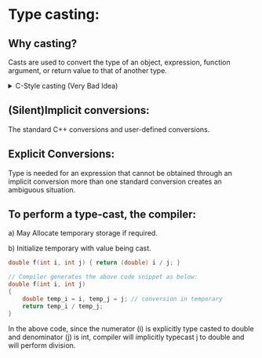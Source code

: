 # Type casting:

## Why casting? 
Casts are used to convert the type of an object, expression, function argument, or return value to that of another type.


<details>
  <summary>C-Style casting (Very Bad Idea)</summary>

1. Casting is performed when a value (variable) of one type is used in place of some other type.

   ```c++
   int i = 3;
   double d = 2.5

   double result = d / i; // i is cast to double and then used
   ```
    
</details>


## (Silent)Implicit conversions:
The standard C++ conversions and user-defined conversions.

## Explicit Conversions:
Type is needed for an expression that cannot be obtained through an implicit conversion more than one standard conversion creates an ambiguous situation.

## To perform a type-cast, the compiler:
a)	May Allocate temporary storage if required.

b)	Initialize temporary with value being cast.

```c++
double f(int i, int j) { return (double) i / j; }
```

```c++
// Compiler generates the above code snippet as below:
double f(int i, int j)
{
    double temp_i = i, temp_j = j; // conversion in temporary
    return temp_i / temp_j;
}
```

In the above code, since the numerator (i) is explicitly type casted to double and denominator (j) is int, compiler will implicitly typecast j to double and will perform division. 
